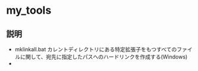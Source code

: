 # my_tools

## 説明
- mklinkall.bat カレントディレクトリにある特定拡張子をもつすべてのファイルに関して、宛先に指定したパスへのハードリンクを作成する(Windows)
- 
